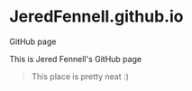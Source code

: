 # JeredFennell.github.io
GitHub page

This is Jered Fennell's GitHub page
> This place is pretty neat :)
